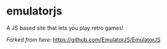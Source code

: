 # emulatorjs
A JS based site that lets you play retro games!

_Forked from here:_ https://github.com/EmulatorJS/EmulatorJS
